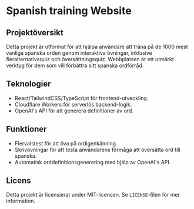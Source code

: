 # Spanish training Website

## Projektöversikt
Detta projekt är utformat för att hjälpa användare att träna på de 1000 mest vanliga spanska orden genom interaktiva övningar, inklusive fleralternativsquiz och översättningsquiz. Webbplatsen är ett utmärkt verktyg för dem som vill förbättra sitt spanska ordförråd.

## Teknologier
- React/TailwindCSS/TypeScript för frontend-utveckling.
- Cloudflare Workers för serverlös backend-logik.
- OpenAI's API för att generera definitioner av ord.

## Funktioner
- Flervalstest för att öva på ordigenkänning.
- Skrivövningar för att testa användarens förmåga att översätta ord till spanska.
- Automatisk orddefinitionsgenerering med hjälp av OpenAI's API.

## Licens
Detta projekt är licensierat under MIT-licensen. Se `LICENSE`-filen för mer information.
